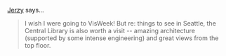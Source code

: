 <a href="http://civilstat.com/" rel="nofollow noopener" target="_blank">Jerzy</a> says…
>	I wish I were going to VisWeek! But re: things to see in Seattle, the Central Library is also worth a visit -- amazing architecture (supported by some intense engineering) and great views from the top floor.
